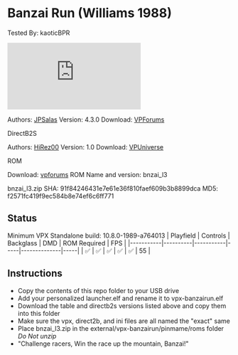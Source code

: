 # Banzai Run (Williams 1988)
Tested By: kaoticBPR

![Table Preview](https://www.vpforums.org/index.php?app=downloads&module=display&section=screenshot&record=113957&id=17036&full=1)

Authors: [JPSalas](https://www.vpforums.org/index.php?showuser=277)
Version: 4.3.0
Download: [VPForums](https://www.vpforums.org/index.php?app=downloads&showfile=17036)

DirectB2S

Authors: [HiRez00](https://vpuniverse.com/profile/19941-hirez00/)
Version: 1.0
Download: [VPUniverse](https://vpuniverse.com/files/file/13322-banzai-run-williams-1988-marquee-backglass/)

ROM

Download: [vpforums](http://www.vpforums.org/index.php?app=downloads&showfile=909)
ROM Name and version: bnzai_l3

bnzai_l3.zip
SHA: 91f84246431e7e61e36f810faef609b3b8899dca
MD5: f2571fc419f9ec584b8e74ef6c6ff771

## Status 

Minimum VPX Standalone build: 10.8.0-1989-a764013
| Playfield | Controls | Backglass | DMD | ROM Required | FPS | 
|-----------|----------|-----------|-----|--------------|-----|
| :white_check_mark: | :white_check_mark: | :white_check_mark: | :white_check_mark: | :white_check_mark: | 55 |

## Instructions

- Copy the contents of this repo folder to your USB drive
- Add your personalized launcher.elf and rename it to vpx-banzairun.elf
- Download the table and directb2s versions listed above and copy them into this folder
- Make sure the vpx, direct2b, and ini files are all named the "exact" same
- Place bnzai_l3.zip in the external/vpx-banzairun/pinmame/roms folder *Do Not unzip*
- "Challenge racers, Win the race up the mountain, Banzai!"

